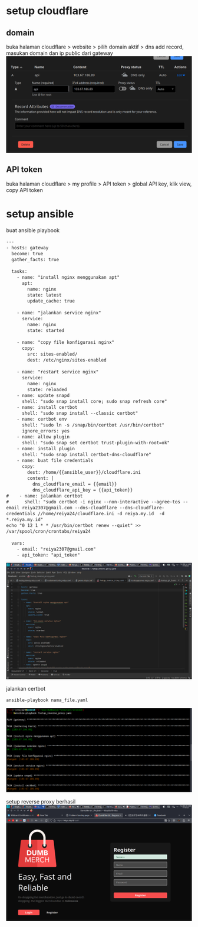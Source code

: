 # setup cloudflare
## domain
buka halaman cloudflare > website > pilih domain aktif > dns
add record, masukan domain dan ip public dari gateway
![](.11setup_domain_images/e1a82b8a.png)

## API token
buka halaman cloudflare > my profile > API token > global API
key, klik view, copy API token

# setup ansible
buat ansible playbook 
```shell
---
- hosts: gateway
  become: true
  gather_facts: true

  tasks:
    - name: "install nginx menggunakan apt"
      apt:
        name: nginx
        state: latest
        update_cache: true

    - name: "jalankan service nginx"
      service:
        name: nginx
        state: started

    - name: "copy file konfigurasi nginx"
      copy:
        src: sites-enabled/
        dest: /etc/nginx/sites-enabled

    - name: "restart service nginx"
      service:
        name: nginx
        state: reloaded
    - name: update snapd
      shell: "sudo snap install core; sudo snap refresh core"
    - name: install certbot
      shell: "sudo snap install --classic certbot"
    - name: certbot env
      shell: "sudo ln -s /snap/bin/certbot /usr/bin/certbot"
      ignore_errors: yes
    - name: allow plugin
      shell: "sudo snap set certbot trust-plugin-with-root=ok"
    - name: install plugin
      shell: "sudo snap install certbot-dns-cloudflare"
    - name: buat file credentials
      copy:
        dest: /home/{{ansible_user}}/cloudflare.ini
        content: |
          dns_cloudflare_email = {{email}}
          dns_cloudflare_api_key = {{api_token}}
#    - name: jalankan certbot
#      shell: "sudo certbot -i nginx --non-interactive --agree-tos --email reiya2307@gmail.com --dns-cloudflare --dns-cloudflare-credentials //home/reiya24/cloudflare.ini -d reiya.my.id  -d *.reiya.my.id"
echo "0 12 1 * * /usr/bin/certbot renew --quiet" >> /var/spool/cron/crontabs/reiya24

  vars:
    - email: "reiya2307@gmail.com"
    - api_token: "api_token"

```
![](.11setup_domain_images/1a43b058.png)

jalankan certbot
```shell
ansible-playbook nama_file.yaml
```
![](.11setup_domain_images/8a407fa5.png)

setup reverse proxy berhasil
![](.11setup_domain_images/aef02d5e.png)